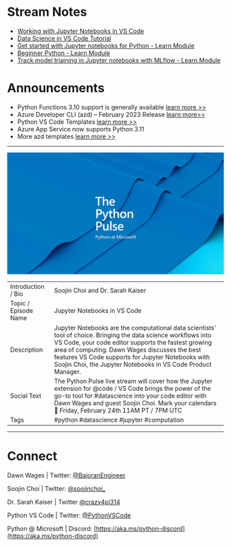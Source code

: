 # Stream Notes
- [Working with Jupyter Notebooks in VS Code](https://code.visualstudio.com/docs/datascience/jupyter-notebooks)
- [Data Science in VS Code Tutorial](https://code.visualstudio.com/docs/datascience/data-science-tutorial)
- [Get started with Jupyter notebooks for Python - Learn Module](https://learn.microsoft.com/en-us/training/modules/python-create-run-jupyter-notebook/)
- [Beginner Python - Learn Module](https://learn.microsoft.com/en-us/training/paths/beginner-python/)
- [Track model triaining in Jupyter notebooks with MLflow - Learn Module](https://learn.microsoft.com/en-us/training/modules/track-model-training-jupyter-notebooks-mlflow/)

# Announcements
- Python Functions 3.10 support is generally available [learn more >>](https://azure.microsoft.com/en-au/products/functions/) 
- Azure Developer CLI (azd) – February 2023 Release [learn more>>](https://devblogs.microsoft.com/azure-sdk/azure-developer-cli-azd-february-2023-release/)
- Python VS Code Templates [learn more >>](https://code.visualstudio.com/api/advanced-topics/python-extension-template)
- Azure App Service now supports Python 3.11
- More azd templates [learn more >>](https://azure.github.io/awesome-azd/?tags=python)

---

![Python Pulse Banner](python_pulse_banner.png)

| | |
|----|----|
| Introduction / Bio | Soojin Choi and Dr. Sarah Kaiser  |
| Topic / Episode Name | Jupyter Notebooks in VS Code |
| Description | Jupyter Notebooks are the computational data scientists' tool of choice. Bringing the data science workflows into VS Code, your code editor supports the fastest growing area of computing. Dawn Wages discusses the best features VS Code supports for Jupyter Notebooks with Soojin Choi, the Jupyter Notebooks in VS Code Product Manager. |
| Social Text | The Python Pulse live stream will cover how the Jupyter extension for @code / VS Code brings the power of the go-to tool for #datascience into your code editor with Dawn Wages and guest Soojin Choi. Mark your calendars 📅 Friday, February 24th 11AM PT / 7PM UTC |
| Tags | #python #datascience #jupyter #computation |

---
# Connect

Dawn Wages | Twitter: [@BajoranEngineer](https://twitter.com/BajoranEngineer)

Soojin Choi | Twitter: [@soojinchoi_](https://twitter.com/soojinchoi_)

Dr. Sarah Kaiser | Twitter [@crazy4pi314](https://twitter.com/crazy4pi314)

Python VS Code | Twitter: [@PythonVSCode](https://twitter.com/PythonVSCode)

Python @ Microsoft | Discord: [https://aka.ms/python-discord](https://aka.ms/python-discord)

